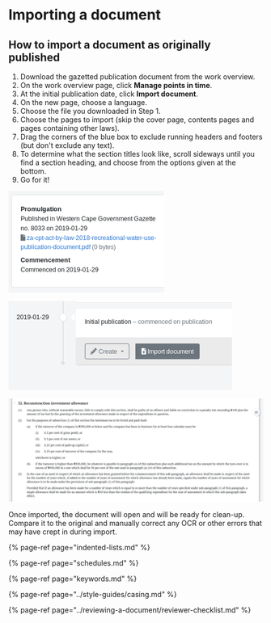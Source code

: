 # Importing a document

## How to import a document as originally published

1. Download the gazetted publication document from the work overview.
2. On the work overview page, click **Manage points in time**.
3. At the initial publication date, click **Import document**.
4. On the new page, choose a language.
5. Choose the file you downloaded in Step 1.
6. Choose the pages to import \(skip the cover page, contents pages and pages containing other laws\).
7. Drag the corners of the blue box to exclude running headers and footers \(but don't exclude any text\).
8. To determine what the section titles look like, scroll sideways until you find a section heading, and choose from the options given at the bottom.
9. Go for it!

![The gazetted publication document](../.gitbook/assets/image%20%286%29.png)

![The initial publication date](../.gitbook/assets/image%20%281%29.png)

![Excluding running heads, choosing the correct section heading style](../.gitbook/assets/image%20%2822%29.png)

Once imported, the document will open and will be ready for clean-up. Compare it to the original and manually correct any OCR or other errors that may have crept in during import.

{% page-ref page="indented-lists.md" %}

{% page-ref page="schedules.md" %}

{% page-ref page="keywords.md" %}

{% page-ref page="../style-guides/casing.md" %}

{% page-ref page="../reviewing-a-document/reviewer-checklist.md" %}



